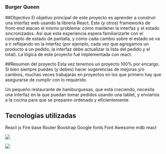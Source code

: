 ### Burger Queen

##Objectivo
El objetivo principal de este proyecto es aprender a construir una interfaz web usando la librería React. Este (y otros) frameworks de front-end atacan el mismo problema: cómo mantener la interfaz y el estado sincronizados. Así que esta experiencia espera familiarizarte con el concepto de estado de pantalla, y cómo cada cambio sobre el estado se va a ir reflejando en la interfaz (por ejemplo, cada vez que agregamos un producto a un pedido, la interfaz debe actualizar la lista del pedido y el total).
La lógica de este proyecto fué implementada con react.

##Resumen del proyecto
Esta vez tenemos un proyecto 100% por encargo. Si bien siempre puedes (y debes) hacer sugerencias de mejoras y/o cambios, muchas veces trabajarás en proyectos en los que primero hay que asegurarse de cumplir con lo requerido.

Un pequeño restaurante de hamburguesas, que está creciendo, necesita una interfaz en la que puedan tomar pedidos usando una tablet, y enviarlos a la cocina para que se preparen ordenada y eficientemente.

## Tecnologías utilizadas
React js
Fire base
Router
Boostrap
Google fonts
Font Awesome
mdb react


![](https://lh3.googleusercontent.com/2MN6ePNf8tlD94DC9ZRtkMOI1rJrRt_Ieuc0CK6aaceBpzy_gvofiR8o0uA8sB4USDIGGuG-7GHBxf57D8jF5l_YaZGXkszYU44NGejaiFvAyxGymrf3Arln1gdJMTwhOfh9CudiSKqhu6Okhb5_r96MrdIBk175JPwyEuhjQCxzczlh5-fL_RwPX1FT7EVpZCTDeB_7yuX7th_57OqvKVLrm3kzI4auf6tcTUDDtAxLNwhSU8XvXWK7ppbw2x9V-FOW-1wgx0sB3hGDUy3cxMnKynvxwQsHFUSyD_j6nXOAyhAD5v3csyLXFKpQRnuRatIBOc83UHI78ZVgb_M2oLU6qmynDCC2XWZVC7xuOf3flxLK9SHBwMd63DHelN1CIXQQyz1JbCyhKtkGJ2jBFwM3Y3Ahmg8nrIZKo-ucF_gWC3dtr5oRTLTtoB9dzQ9_H6CTaHXnDlUvKijGdxYSZE9G_1rY6n1ye9RTDz6iKDCugOgUxc0H2hSZd4FMcD66IGmoBY7FrIfVcrhTzNt8o7UaJ0jeudG9xGYJ1hcBBp5xut4ujGm0n8okcCttlY051fhPAIxkXfXQOKTwnJFhszd38P2ITE20j1Rx0zpPj6NgT7toMSuzgC_qbIcojEfIdxKWmANomQs5_a1HDmS6Cw9XF--0BB-6WxCwzKgL2ru0hx4g2I5U4jM3ztcAlTObAbhpoRigRn6CQQNCOURzRFMK=w815-h536-no)

![](https://lh3.googleusercontent.com/Iw6mgWpBO67ldgDLqb8krLB_Vj-aBgo87ihnF5q6RbvrmJDCrnh3HB4Pvw8Pm30D2vTx6a38pqLaHT33wLeFWSKh6_74d8CQhrakr5xUtkxdFAKur9xzKTXSqqRvXkbtsUQUwAPAEi6Bw0__cy5TRNcQFK_bRw23Ub2ZzZEbxiOBjJ_EX9TEaufgTq5MQAV19U5e76JU54X8peBQCmKtUiQIpEvuYvJKkHfgel8xM8P16y2EuS5dfDbzDn79kgsfDc_svJo-OJPkZuNEFpkBMiidzi6eDrR93ErIyrP5koUtpNZOxvrcWysReaN2rbSHJKaLmbWr9_7_4fCT5_HPliwql90vM4BY9YfmSOp7JyjDHKH4fwo-Brj1U3JQ4o3DQmee0v-04mHTMRfc-suiwLvgav1Pf_uAvqQXHPbQqreFDMVLEqptqKb7dBhArq5U7oBDEwATtI3wWUrNbh3lJxwn9jabnLazUzAPmnEbyHMm38yGxIOcLvOP6E9UYPTJeykfW7E_fampl-y2-ldFPmNunIdNh-nupW2URmeQoomQ_yhG6MlMWeZk47-HlX_5HOHctyM-OnmbmEooNzwS-UaTdZtst4NgHPdxfhlU5ZRzqwDSscj5KLRr-4ZG1XNR-6qPiwbzrFwXCmT9a5etixBPj2VKu8bEoSz4Ph-ldYZey4_pDOIaAYRnZn0bo3PeN1_iTICH9lDZvWqXWm42oaC4=w835-h538-no)

